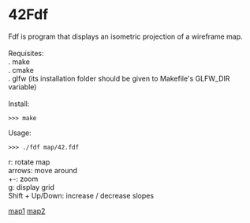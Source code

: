 # 42Fdf

Fdf is program that displays an isometric projection of a wireframe map.<br>
<br>
Requisites:<br>
. make<br>
. cmake<br>
. glfw (its installation folder should be given to Makefile's GLFW_DIR variable)<br>
<br>
Install:<br>
```
>>> make
```

Usage:<br>
```
>>> ./fdf map/42.fdf
```
r: rotate map<br>
arrows: move around<br>
+-: zoom<br>
g: display grid<br>
Shift + Up/Down: increase / decrease slopes<br>

[map1](https://postimg.cc/bsvVLrLF)
[map2](https://postimg.cc/WhfWyVHp)
